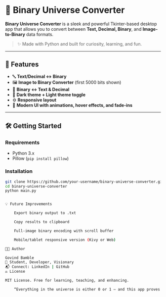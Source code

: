 # 🧠 Binary Universe Converter

**Binary Universe Converter** is a sleek and powerful Tkinter-based desktop app that allows you to convert between **Text, Decimal, Binary**, and **Image-to-Binary** data formats.

> ✨ Made with Python and built for curiosity, learning, and fun.

---

## 🔧 Features

- 🔤 **Text/Decimal ↔ Binary**
- 🖼️ **Image to Binary Converter** (first 5000 bits shown)
- 📎 **Binary ↔ Text & Decimal**
- 🎨 **Dark theme + Light theme toggle**
- ⚙️ **Responsive layout**
- 🌈 **Modern UI with animations, hover effects, and fade-ins**

---


## 🛠️ Getting Started

### Requirements

- Python 3.x
- Pillow (`pip install pillow`)

### Installation

```bash
git clone https://github.com/your-username/binary-universe-converter.git
cd binary-universe-converter
python main.py


💡 Future Improvements

    Export binary output to .txt

    Copy results to clipboard

    Full-image binary encoding with scroll buffer

    Mobile/tablet responsive version (Kivy or Web)

🧑‍💻 Author

Govind Bamble
🚀 Student, Developer, Visionary
📬 Connect: LinkedIn | GitHub
⚖️ License

MIT License. Free for learning, teaching, and enhancing.

    “Everything in the universe is either 0 or 1 – and this app proves it.”
